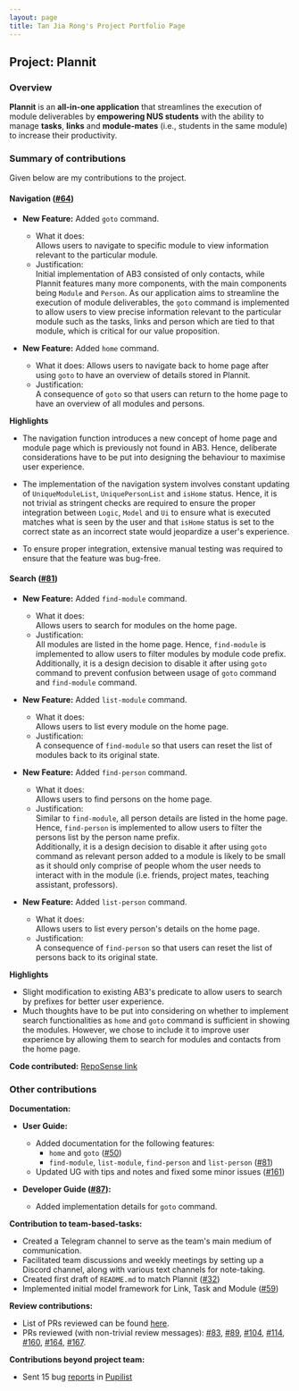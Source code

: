 ```yaml
---
layout: page
title: Tan Jia Rong's Project Portfolio Page
---
```


## Project: Plannit

### Overview
**Plannit** is an **all-in-one application** that streamlines the execution of module
deliverables by **empowering NUS students** with the ability to manage **tasks**, **links** and
**module-mates** (i.e., students in the same module) to increase their productivity.

### Summary of contributions
Given below are my contributions to the project.

#### Navigation ([#64](https://github.com/AY2223S1-CS2103T-T10-1/tp/pull/64))

* **New Feature:** Added `goto` command.
  * What it does: <br>
    Allows users to navigate to specific module to
    view information relevant to the particular module.
  * Justification: <br>
    Initial implementation of AB3 consisted of only contacts, while Plannit features
    many more components, with the main components being `Module` and `Person`.
    As our application aims to streamline the execution of module deliverables,
    the `goto` command is implemented to allow users to view precise information
    relevant to the particular module such as the tasks, links and person which
    are tied to that module, which is critical for our value proposition.

* **New Feature:** Added `home` command.
  * What it does:
    Allows users to navigate back to home page after using `goto` to
    have an overview of details stored in Plannit.
  * Justification: <br>
    A consequence of `goto` so that users can return to the home page
    to have an overview of all modules and persons.

**Highlights** <br>
* The navigation function introduces a new concept of home page and module page which is previously not found
  in AB3. Hence, deliberate considerations have to be put into designing the behaviour to maximise user experience.

* The implementation of the navigation system involves constant updating of `UniqueModuleList`, `UniquePersonList`
  and `isHome` status. Hence, it is not trivial as stringent checks are required to ensure the proper integration
  between `Logic`, `Model` and `Ui` to ensure what is executed matches what is seen by the user and that `isHome`
  status is set to the correct state as an incorrect state would jeopardize a user's experience.

* To ensure proper integration, extensive manual testing was required to ensure that the feature was bug-free.

#### Search ([#81](https://github.com/AY2223S1-CS2103T-T10-1/tp/pull/81))

* **New Feature:** Added `find-module` command.
  * What it does: <br>
    Allows users to search for modules on the home page.
  * Justification: <br>
    All modules are listed in the home page. Hence, `find-module` is implemented to allow users to filter
    modules by module code prefix. <br>
    Additionally, it is a design decision to disable it after using `goto` command to prevent
    confusion between usage of `goto` command and `find-module` command.


* **New Feature:** Added `list-module` command.
  * What it does: <br>
    Allows users to list every module on the home page.
  * Justification: <br>
    A consequence of `find-module` so that users can reset the list of modules back to its
    original state.


* **New Feature:** Added `find-person` command.
  * What it does: <br>
    Allows users to find persons on the home page.
  * Justification: <br>
    Similar to `find-module`, all person details are listed in
    the home page. Hence, `find-person` is implemented to allow users to filter the persons
    list by the person name prefix. <br>
    Additionally, it is a design decision to disable it after using `goto` command
    as relevant person added to a module is likely to be small as it should only comprise of
    people whom the user needs to interact with in the module
    (i.e. friends, project mates, teaching assistant, professors).


* **New Feature:** Added `list-person` command.
  * What it does: <br>
    Allows users to list every person's details on the home page.
  * Justification: <br>
    A consequence of `find-person` so that users can reset the list of persons back to its
    original state.

**Highlights** <br>
* Slight modification to existing AB3's predicate to allow users to search by prefixes for better user experience.
* Much thoughts have to be put into considering on whether to implement search functionalities as `home` and `goto`
  command is sufficient in showing the modules. However, we chose to include it to improve user experience by allowing
  them to search for modules and contacts from the home page.

**Code contributed:** [RepoSense link](https://nus-cs2103-ay2223s1.github.io/tp-dashboard/?search=tan-jia-rong&breakdown=true)

### Other contributions
**Documentation:**

* **User Guide:**
  * Added documentation for the following features:
    * `home` and `goto` ([#50](https://github.com/AY2223S1-CS2103T-T10-1/tp/pull/50))
    * `find-module`, `list-module`, `find-person` and `list-person` ([#81](https://github.com/AY2223S1-CS2103T-T10-1/tp/pull/81))
  * Updated UG with tips and notes and fixed some minor issues ([#161](https://github.com/AY2223S1-CS2103T-T10-1/tp/pull/161))

* **Developer Guide ([#87](https://github.com/AY2223S1-CS2103T-T10-1/tp/pull/87)):**
  * Added implementation details for `goto` command.

**Contribution to team-based-tasks:**
* Created a Telegram channel to serve as the team's main medium of communication.
* Facilitated team discussions and weekly meetings by setting up a Discord channel, along with various text channels for note-taking.
* Created first draft of `README.md` to match Plannit ([#32](https://github.com/AY2223S1-CS2103T-T10-1/tp/pull/32))
* Implemented initial model framework for Link, Task and Module ([#59](https://github.com/AY2223S1-CS2103T-T10-1/tp/pull/59))

**Review contributions:**
* List of PRs reviewed can be found [here](https://github.com/AY2223S1-CS2103T-T10-1/tp/pulls?q=is%3Apr+reviewed-by%3ATan-Jia-Rong).
* PRs reviewed (with non-trivial review messages):
  [#83](https://github.com/AY2223S1-CS2103T-T10-1/tp/pull/83),
  [#89](https://github.com/AY2223S1-CS2103T-T10-1/tp/pull/89),
  [#104](https://github.com/AY2223S1-CS2103T-T10-1/tp/pull/104),
  [#114](https://github.com/AY2223S1-CS2103T-T10-1/tp/pull/114),
  [#160](https://github.com/AY2223S1-CS2103T-T10-1/tp/pull/160),
  [#164](https://github.com/AY2223S1-CS2103T-T10-1/tp/pull/164),
  [#167](https://github.com/AY2223S1-CS2103T-T10-1/tp/pull/167).

**Contributions beyond project team:**
* Sent 15 bug [reports](https://github.com/Tan-Jia-Rong/ped/issues) in
  [Pupilist](https://github.com/AY2223S1-CS2103T-W09-4/tp)
